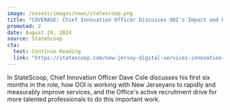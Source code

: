 ```yaml
---
image: /assets/images/news/statescoop.png
title: "COVERAGE: Chief Innovation Officer Discusses OOI's Impact and Hiring Sprint"
promoted: 2 
date: August 29, 2024
source: StateScoop
cta:
  text: Continue Reading
  link: "https://statescoop.com/new-jersey-digital-services-innovation-dave-cole/"
---
```


In StateScoop, Chief Innovation Officer Dave Cole discusses his first six months in the role, how OOI is working with New Jerseyans to rapidly and measurably improve services, and the Office's active recruitment drive for more talented professionals to do this important work.
